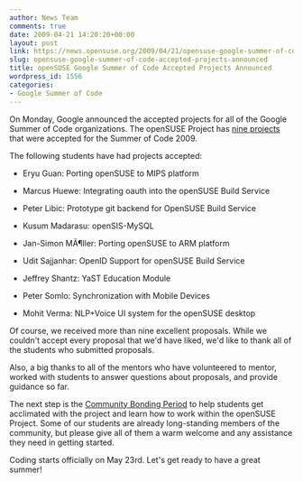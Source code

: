 ```yaml
---
author: News Team
comments: true
date: 2009-04-21 14:20:20+00:00
layout: post
link: https://news.opensuse.org/2009/04/21/opensuse-google-summer-of-code-accepted-projects-announced/
slug: opensuse-google-summer-of-code-accepted-projects-announced
title: openSUSE Google Summer of Code Accepted Projects Announced
wordpress_id: 1556
categories:
- Google Summer of Code
---
```


On Monday, Google announced the accepted projects for all of the Google Summer of Code organizations. The openSUSE Project has [nine projects](http://socghop.appspot.com/org/home/google/gsoc2009/opensuse) that were accepted for the Summer of Code 2009.





The following students have had projects accepted:







  * Eryu Guan: Porting openSUSE to MIPS platform


  * Marcus Huewe: Integrating oauth into the openSUSE Build Service


  * Peter Libic: Prototype git backend for OpenSUSE Build Service


  * Kusum Madarasu: openSIS-MySQL


  * Jan-Simon MÃ¶ller: Porting openSUSE to ARM platform


  * Udit Sajjanhar: OpenID Support for openSUSE Build Service


  * Jeffrey Shantz: YaST Education Module


  * Peter Somlo: Synchronization with Mobile Devices


  * Mohit Verma: NLP+Voice UI system for the openSUSE desktop


 


Of course, we received more than nine excellent proposals. While we couldn't accept every proposal that we'd have liked, we'd like to thank all of the students who submitted proposals.





Also, a big thanks to all of the mentors who have volunteered to mentor, worked with students to answer questions about proposals, and provide guidance so far.





The next step is the [Community Bonding Period](http://googlesummerofcode.blogspot.com/2007/04/so-what-is-this-community-bonding-all.html) to help students get acclimated with the project and learn how to work within the openSUSE Project. Some of our students are already long-standing members of the community, but please give all of them a warm welcome and any assistance they need in getting started.





Coding starts officially on May 23rd. Let's get ready to have a great summer!
